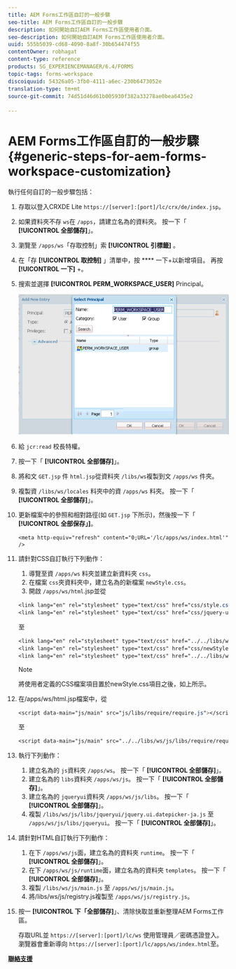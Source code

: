 ```yaml
---
title: AEM Forms工作區自訂的一般步驟
seo-title: AEM Forms工作區自訂的一般步驟
description: 如何開始自訂AEM Forms工作區使用者介面。
seo-description: 如何開始自訂AEM Forms工作區使用者介面。
uuid: 555b5039-cd68-4090-8a8f-30b654474f55
contentOwner: robhagat
content-type: reference
products: SG_EXPERIENCEMANAGER/6.4/FORMS
topic-tags: forms-workspace
discoiquuid: 54326a05-3fb0-4111-a6ec-230b6473052e
translation-type: tm+mt
source-git-commit: 74d51d46d61b005930f382a33278ae0bea6435e2

---
```



# AEM Forms工作區自訂的一般步驟 {#generic-steps-for-aem-forms-workspace-customization}

執行任何自訂的一般步驟包括：

1. 存取以登入CRXDE Lite `https://[server]:[port]/lc/crx/de/index.jsp`。
1. 如果資料夾不存 `ws`在 `/apps`，請建立名為的資料夾。 按一下「 **[!UICONTROL 全部儲存]**」。
1. 瀏覽至 `/apps/ws`「存取控制」索 **[!UICONTROL 引標籤]** 。
1. 在「存 **[!UICONTROL 取控制]** 」清單中，按 **** 一下+以新增項目。 再按 **[!UICONTROL 一下]** +。
1. 搜索並選擇 **[!UICONTROL PERM_WORKSPACE_USER]** Principal。

   ![選擇「PERM_WORKSPACE_USER承擔者」作為定制HTML工作區的一般步驟的一部分](assets/perm_workspace_user.png)

1. 給 `jcr:read` 校長特權。
1. 按一下「 **[!UICONTROL 全部儲存]**」。
1. 將和文 `GET.jsp` 件 `html.jsp`從資料夾 `/libs/ws`複製到文 `/apps/ws` 件夾。
1. 複製資 `/libs/ws/locales` 料夾中的資 `/apps/ws` 料夾。 按一下「 **[!UICONTROL 全部儲存]**」。
1. 更新檔案中的參照和相對路徑(如 `GET.jsp` 下所示)，然後按一下「 **[!UICONTROL 全部保存」]**。

   ```
   <meta http-equiv="refresh" content="0;URL='/lc/apps/ws/index.html'" />
   ```

1. 請針對CSS自訂執行下列動作：

   1. 導覽至資 `/apps/ws` 料夾並建立新資料夾 `css`。
   1. 在檔案 `css`夾資料夾中，建立名為的新檔案 `newStyle.css`。
   1. 開啟 `/apps/ws/html`.jsp並從

   ```css
   <link lang="en" rel="stylesheet" type="text/css" href="css/style.css" />
   <link lang="en" rel="stylesheet" type="text/css" href="css/jquery-ui.css"/>
   ```

   至

   ```css
   <link lang="en" rel="stylesheet" type="text/css" href="../../libs/ws/css/style.css" />
   <link lang="en" rel="stylesheet" type="text/css" href="css/newStyle.css" />
   <link lang="en" rel="stylesheet" type="text/css" href="../../libs/ws/css/jquery-ui.css"/>
   ```

   >[!NOTE]
   >
   >將使用者定義的CSS檔案項目置於newStyle.css項目之後，如上所示。

1. 在/apps/ws/html.jsp檔案中，從

   ```css
   <script data-main="js/main" src="js/libs/require/require.js"></script>
   ```

   至

   ```css
   <script data-main="js/main" src="../../libs/ws/js/libs/require/require.js"></script>
   ```

1. 執行下列動作：

   1. 建立名為的 `js`資料夾 `/apps/ws`。 按一下「 **[!UICONTROL 全部儲存]**」。
   1. 建立名為的 `libs`資料夾 `/apps/ws/js`。 按一下「 **[!UICONTROL 全部儲存]**」。
   1. 建立名為的 `jqueryui`資料夾 `/apps/ws/js/libs`。 按一下「 **[!UICONTROL 全部儲存]**」。
   1. 複製 `/libs/ws/js/libs/jqueryui/jquery.ui.datepicker-ja.js` 至 `/apps/ws/js/libs/jqueryui`。 按一下「 **[!UICONTROL 全部儲存]**」。

1. 請針對HTML自訂執行下列動作：

   1. 在下 `/apps/ws/js`面，建立名為的資料夾 `runtime`。 按一下「 **[!UICONTROL 全部儲存]**」。
   1. 在下 `/apps/ws/js/runtime`面，建立名為的資料夾 `templates`。 按一下「 **[!UICONTROL 全部儲存]**」。
   1. 複製 `/libs/ws/js/main.js` 至 `/apps/ws/js/main.js`。
   1. 將/libs/ws/js/registry.js複製至 `/apps/ws/js/registry.js`。

1. 按一 **[!UICONTROL 下「全部儲存]**」、清除快取並重新整理AEM Forms工作區。

   存取URL並 `https://[server]:[port]/lc/ws` 使用管理員／密碼憑證登入。 瀏覽器會重新導向 `https://[server]:[port]/lc/apps/ws/index.html`至。

**[聯絡支援](https://www.adobe.com/account/sign-in.supportportal.html)**
